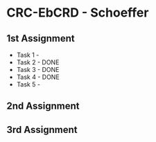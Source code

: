 # CRC-EbCRD - Schoeffer

## 1st Assignment
* Task 1 - 
* Task 2 - DONE
* Task 3 - DONE
* Task 4 - DONE
* Task 5 -

## 2nd Assignment
## 3rd Assignment